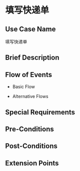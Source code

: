 填写快递单
===========

## Use Case Name

填写快递单

## Brief Description



## Flow of Events

- Basic Flow



- Alternative Flows



## Special Requirements



## Pre-Conditions



## Post-Conditions



## Extension Points


